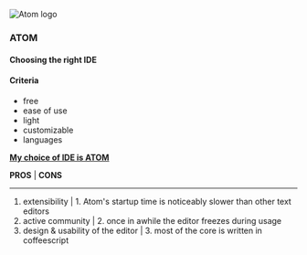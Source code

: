 ![Atom logo](https://upload.wikimedia.org/wikipedia/commons/8/80/Atom_editor_logo.svg)
### ATOM

#### Choosing the right IDE

#### Criteria
* free
* ease of use
* light
* customizable
* languages

[**My choice of IDE is ATOM**](https://atom.io/)

**PROS** | **CONS**
___________________

1. extensibility  | 1. Atom's startup time is noticeably slower than other text editors
2. active community | 2. once in awhile the editor freezes during usage
3. design & usability of the editor | 3. most of the core is written in coffeescript




